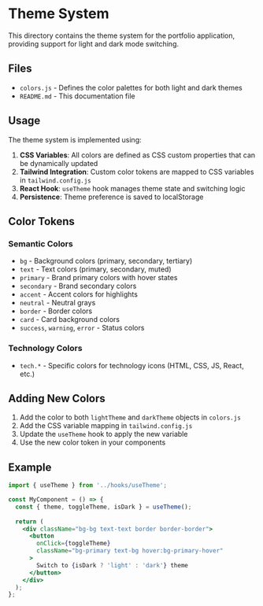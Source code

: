 # Theme System

This directory contains the theme system for the portfolio application, providing support for light and dark mode switching.

## Files

- `colors.js` - Defines the color palettes for both light and dark themes
- `README.md` - This documentation file

## Usage

The theme system is implemented using:

1. **CSS Variables**: All colors are defined as CSS custom properties that can be dynamically updated
2. **Tailwind Integration**: Custom color tokens are mapped to CSS variables in `tailwind.config.js`
3. **React Hook**: `useTheme` hook manages theme state and switching logic
4. **Persistence**: Theme preference is saved to localStorage

## Color Tokens

### Semantic Colors
- `bg` - Background colors (primary, secondary, tertiary)
- `text` - Text colors (primary, secondary, muted)
- `primary` - Brand primary colors with hover states
- `secondary` - Brand secondary colors
- `accent` - Accent colors for highlights
- `neutral` - Neutral grays
- `border` - Border colors
- `card` - Card background colors
- `success`, `warning`, `error` - Status colors

### Technology Colors
- `tech.*` - Specific colors for technology icons (HTML, CSS, JS, React, etc.)

## Adding New Colors

1. Add the color to both `lightTheme` and `darkTheme` objects in `colors.js`
2. Add the CSS variable mapping in `tailwind.config.js`
3. Update the `useTheme` hook to apply the new variable
4. Use the new color token in your components

## Example

```jsx
import { useTheme } from '../hooks/useTheme';

const MyComponent = () => {
  const { theme, toggleTheme, isDark } = useTheme();
  
  return (
    <div className="bg-bg text-text border border-border">
      <button 
        onClick={toggleTheme}
        className="bg-primary text-bg hover:bg-primary-hover"
      >
        Switch to {isDark ? 'light' : 'dark'} theme
      </button>
    </div>
  );
};
```
